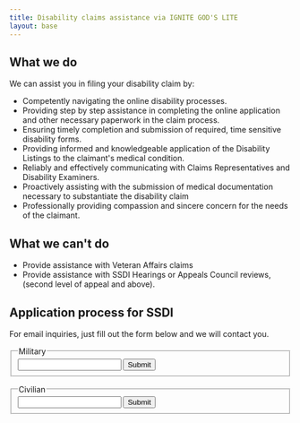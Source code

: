```yaml
---
title: Disability claims assistance via IGNITE GOD'S LITE
layout: base
---
```


## What we do

We can assist you in filing your disability claim by:

- Competently navigating the online disability processes.
- Providing step by step assistance in completing the online application and other necessary paperwork in the claim process.
- Ensuring timely completion and submission of required, time sensitive disability forms.
- Providing informed and knowledgeable application of the Disability Listings to the claimant's medical condition.
- Reliably and effectively communicating with Claims Representatives and Disability Examiners.
- Proactively assisting with the submission of medical documentation necessary to substantiate the disability claim
- Professionally providing compassion and sincere concern for the needs of the claimant.

## What we can't do

- Provide assistance with Veteran Affairs claims
- Provide assistance with SSDI Hearings or Appeals Council reviews, (second level of appeal and above).

## Application process for SSDI

For email inquiries, just fill out the form below and we will contact you.

<div class="even-columns">
<form>
<fieldset>
<legend>Military</legend>
<input type="email" name="email" />
<input type="hidden" name="type" value="military" />
<button type="submit">Submit</button>
</fieldset>
</form>

<form>
<fieldset>
<legend>Civilian</legend>
<input type="email" name="email" />
<input type="hidden" name="type" value="civilian" />
<button type="submit">Submit</button>
</fieldset>
</form>
</div>

